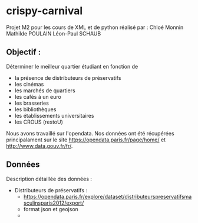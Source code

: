 # crispy-carnival

Projet M2 pour les cours de XML et de python réalisé par :
Chloé Monnin
Mathilde POULAIN
Léon-Paul SCHAUB

## Objectif :
Déterminer le meilleur quartier étudiant en fonction de
- la présence de distributeurs de préservatifs
- les cinémas
- les marchés de quartiers
- les cafés à un euro
- les brasseries
- les bibliothèques
- les établissements universitaires
- les CROUS (restoU)

Nous avons travaillé sur l'opendata. Nos données ont été récupérées principalament sur le site https://opendata.paris.fr/page/home/ et http://www.data.gouv.fr/fr/.

## Données
Description détaillée des données :
- Distributeurs de préservatifs :
  - https://opendata.paris.fr/explore/dataset/distributeurspreservatifsmasculinsparis2012/export/
  - format json et geojson
  -

